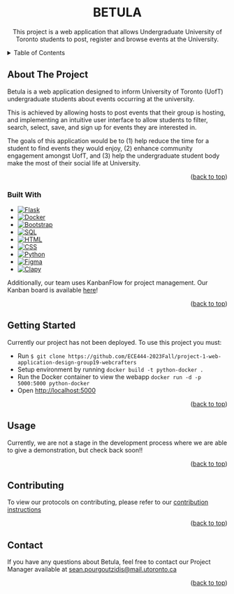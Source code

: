 <a name="readme-top"></a>

<!-- PROJECT LOGO -->
<br />
<div align="center">
<h1 align="center">BETULA</h3>

  <p align="center">
    This project is a web application that allows Undergraduate University of Toronto students to post, register and browse events at the University.
  </p>
</div>

<!-- TABLE OF CONTENTS --> 

<details>
  <summary>Table of Contents</summary>
  <ol>
    <li>
      <a href="#about-the-project">About The Project</a>
      <ul>
        <li><a href="#built-with">Built With</a></li>
      </ul>
    </li>
    <li>
      <a href="#getting-started">Getting Started</a>
    </li>
    <li><a href="#usage">Usage</a></li>
    <li><a href="#contributing">Contributing</a></li>
    <li><a href="#contact">Contact</a></li>
  </ol>
</details> 

<!-- ABOUT THE PROJECT -->
## About The Project

Betula is a web application designed to inform University of Toronto (UofT) undergraduate students about events occurring at the university. 

This is achieved by allowing hosts to post events that their group is hosting, and implementing an intuitive user interface to allow students to filter, search, select, save, and sign up for events they are interested in. 

The goals of this application would be to (1) help reduce the time for a student to find events they would enjoy, (2) enhance community engagement amongst UofT, and (3) help the undergraduate student body make the most of their social life at University.  

<p align="right">(<a href="#readme-top">back to top</a>)</p> 


### Built With

* [![Flask][Flask.com]][Flask-url]
* [![Docker][Docker.com]][Docker-url]
* [![Bootstrap][Bootstrap.com]][Bootstrap-url]
* [![SQL][SQL.com]][SQL-url]
* [![HTML][HTML.com]][HTML-url]
* [![CSS][CSS.com]][CSS-url]
* [![Python][Python.com]][Python-url]
* [![Figma][Figma.com]][Figma-url]
* [![Clapy][Clapy.com]][Clapy-url]


Additionally, our team uses KanbanFlow for project management. Our Kanban board is available [here](https://kanbanflow.com/board/ST3BL3S)!

<p align="right">(<a href="#readme-top">back to top</a>)</p>

<!-- GETTING STARTED -->
## Getting Started

Currently our project has not been deployed. To use this project you must:

* Run ```$ git clone https://github.com/ECE444-2023Fall/project-1-web-application-design-group19-webcrafters ```
* Setup environment by running ```docker build -t python-docker .```
* Run the Docker container to view the webapp ```docker run -d -p 5000:5000 python-docker```
* Open [http://localhost:5000](http://localhost:5000)

<p align="right">(<a href="#readme-top">back to top</a>)</p>

<!-- USAGE EXAMPLES -->
## Usage

Currently, we are not a stage in the development process where we are able to give a demonstration, but check back soon!!

<p align="right">(<a href="#readme-top">back to top</a>)</p>


<!-- CONTRIBUTING -->
## Contributing

To view our protocols on contributing, please refer to our [contribution instructions](https://github.com/ECE444-2023Fall/project-1-web-application-design-group19-webcrafters/blob/main/CONTRIBUTIONS.md)

<p align="right">(<a href="#readme-top">back to top</a>)</p>

<!-- CONTACT -->
## Contact

If you have any questions about Betula, feel free to contact our Project Manager available at sean.pourgoutzidis@mail.utoronto.ca

<p align="right">(<a href="#readme-top">back to top</a>)</p>

<!-- Links & Images -->
[Flask.com]: https://img.shields.io/badge/Flask-563D7C?style=flask&logo=flask&logoColor=white&color=orange
[Flask-url]:https://flask.palletsprojects.com/en/3.0.x/
[Docker.com]: https://img.shields.io/badge/Docker-563D7C?logo=docker&logoColor=white&color=blue
[Docker-url]: https://www.docker.com
[Bootstrap.com]: https://img.shields.io/badge/Bootstrap-563D7C?style=for-the-badge&logo=bootstrap&logoColor=white
[Bootstrap-url]: https://getbootstrap.com
[SQL.com]: https://img.shields.io/badge/SQL-563D7C?logo=mysql&logoColor=white&color=black
[SQL-url]: https://www.mysql.com
[HTML.com]: https://img.shields.io/badge/HTML-563D7C?logo=html5&logoColor=white&color=green
[HTML-url]: https://html.com
[CSS.com]: https://img.shields.io/badge/CSS-563D7C?logo=css3&logoColor=white&color=green
[CSS-url]: https://www.w3.org/Style/CSS/Overview.en.html
[Python.com]: https://img.shields.io/badge/Python-563D7C?logo=python&logoColor=white&color=yellow
[Python-url]: https://www.python.org
[Figma.com]: https://img.shields.io/badge/Figma-563D7C?logo=figma&logoColor=white&color=red
[Figma-url]: https://www.figma.com
[Clapy.com]: https://img.shields.io/badge/Clapy-563D7C?logo=clapy&logoColor=white&color=grey
[Clapy-url]: https://clapy.co
